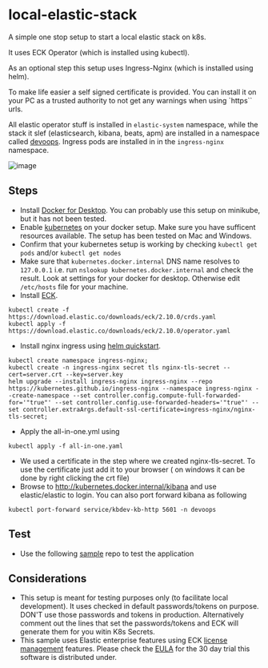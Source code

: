 # local-elastic-stack
A simple one stop setup to start a local elastic stack on k8s. 

It uses ECK Operator (which is installed using kubectl). 

As an optional step this setup uses Ingress-Nginx (which is installed using helm). 

To make life easier a self signed certificate is provided. You can install it on your PC as a trusted authority to not get any warnings when using `https`` urls. 

All elastic operator stuff is installed in `elastic-system` namespace, while the stack it slef (elasticsearch, kibana, beats, apm) are  installed in a namespace called [devoops](https://www.youtube.com/watch?v=Pg3uPXTDFbk). Ingress pods are installed in in the `ingress-nginx` namespace.

![image](https://user-images.githubusercontent.com/72706/120281976-e7e1b800-c2b9-11eb-980f-d4a4c7b6773d.png)


## Steps
- Install [Docker for Desktop](https://docs.docker.com/engine/install/). You can probably use this setup on minikube, but it has not been tested.
- Enable [kubernetes](https://docs.docker.com/desktop/kubernetes/) on your docker setup.  Make sure you have sufficent resources available. The setup has been tested on Mac and Windows.
- Confirm that your kubernetes setup is working by checking `kubectl get pods`  and/or `kubectl get nodes` 
- Make sure that `kubernetes.docker.internal` DNS name resolves to `127.0.0.1` i.e. run `nslookup kubernetes.docker.internal` and check the result. Look at settings for your docker for desktop. Otherwise edit `/etc/hosts` file for your machine. 
- Install [ECK](https://www.elastic.co/guide/en/cloud-on-k8s/current/k8s-deploy-eck.html).

```
kubectl create -f https://download.elastic.co/downloads/eck/2.10.0/crds.yaml
kubectl apply -f https://download.elastic.co/downloads/eck/2.10.0/operator.yaml

```



- Install nginx ingress using [helm quickstart](https://kubernetes.github.io/ingress-nginx/deploy/#quick-start).
```
kubectl create namespace ingress-nginx;
kubectl create -n ingress-nginx secret tls nginx-tls-secret --cert=server.crt --key=server.key
helm upgrade --install ingress-nginx ingress-nginx --repo https://kubernetes.github.io/ingress-nginx --namespace ingress-nginx --create-namespace --set controller.config.compute-full-forwarded-for='"true"' --set controller.config.use-forwarded-headers='"true"' --set controller.extraArgs.default-ssl-certificate=ingress-nginx/nginx-tls-secret;

```

- Apply the all-in-one.yml using 
```
kubectl apply -f all-in-one.yaml
```

- We used a certificate in the step where we created nginx-tls-secret. To use the certificate just add it to your browser ( on windows it can be done by right clicking the crt file)
- Browse to http://kubernetes.docker.internal/kibana and use elastic/elastic to login. You can also port forward kibana as following

```
kubectl port-forward service/kbdev-kb-http 5601 -n devoops
```

## Test
 - Use the following [sample](https://github.com/geoaxis/elastic-k8s-in-7mins-samples) repo to test the application
 
## Considerations 
 - This setup is meant for testing purposes only (to facilitate local development). It uses checked in default passwords/tokens on purpose. DON'T use those passwords and tokens in production. Alternatively comment out the lines that set the passwords/tokens and ECK will generate them for you witin K8s Secrets.
 - This sample uses Elastic enterprise features using ECK [license management](https://www.elastic.co/guide/en/cloud-on-k8s/current/k8s-licensing.html) features. Please check the [EULA](https://www.elastic.co/eula) for the 30 day trial this software is distributed under. 
